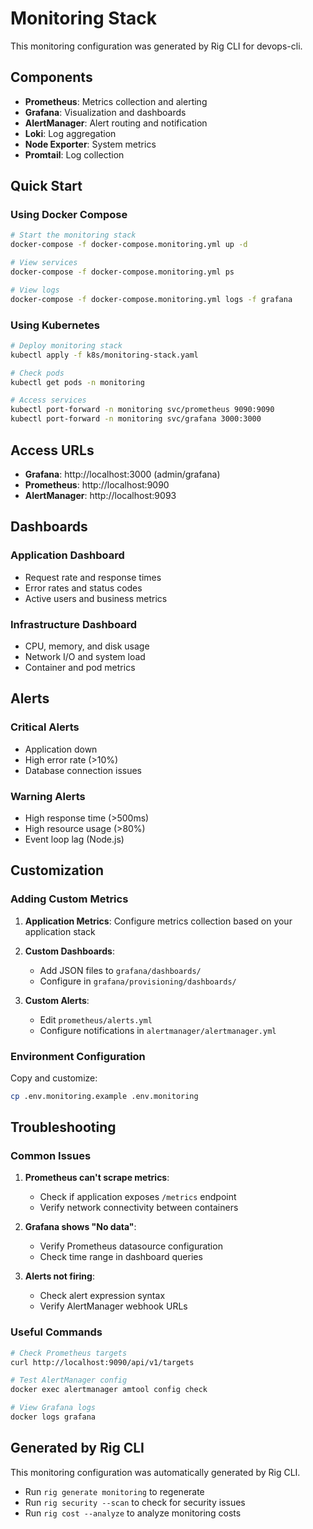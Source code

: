 # Monitoring Stack

This monitoring configuration was generated by Rig CLI for devops-cli.

## Components

- **Prometheus**: Metrics collection and alerting
- **Grafana**: Visualization and dashboards  
- **AlertManager**: Alert routing and notification
- **Loki**: Log aggregation
- **Node Exporter**: System metrics
- **Promtail**: Log collection

## Quick Start

### Using Docker Compose

```bash
# Start the monitoring stack
docker-compose -f docker-compose.monitoring.yml up -d

# View services
docker-compose -f docker-compose.monitoring.yml ps

# View logs
docker-compose -f docker-compose.monitoring.yml logs -f grafana
```

### Using Kubernetes

```bash
# Deploy monitoring stack
kubectl apply -f k8s/monitoring-stack.yaml

# Check pods
kubectl get pods -n monitoring

# Access services
kubectl port-forward -n monitoring svc/prometheus 9090:9090
kubectl port-forward -n monitoring svc/grafana 3000:3000
```

## Access URLs

- **Grafana**: http://localhost:3000 (admin/grafana)
- **Prometheus**: http://localhost:9090
- **AlertManager**: http://localhost:9093

## Dashboards

### Application Dashboard
- Request rate and response times
- Error rates and status codes
- Active users and business metrics

### Infrastructure Dashboard  
- CPU, memory, and disk usage
- Network I/O and system load
- Container and pod metrics

## Alerts

### Critical Alerts
- Application down
- High error rate (>10%)
- Database connection issues

### Warning Alerts
- High response time (>500ms)
- High resource usage (>80%)
- Event loop lag (Node.js)

## Customization

### Adding Custom Metrics

1. **Application Metrics**:
   Configure metrics collection based on your application stack

2. **Custom Dashboards**:
   - Add JSON files to `grafana/dashboards/`
   - Configure in `grafana/provisioning/dashboards/`

3. **Custom Alerts**:
   - Edit `prometheus/alerts.yml`
   - Configure notifications in `alertmanager/alertmanager.yml`

### Environment Configuration

Copy and customize:
```bash
cp .env.monitoring.example .env.monitoring
```

## Troubleshooting

### Common Issues

1. **Prometheus can't scrape metrics**:
   - Check if application exposes `/metrics` endpoint
   - Verify network connectivity between containers

2. **Grafana shows "No data"**:
   - Verify Prometheus datasource configuration
   - Check time range in dashboard queries

3. **Alerts not firing**:
   - Check alert expression syntax
   - Verify AlertManager webhook URLs

### Useful Commands

```bash
# Check Prometheus targets
curl http://localhost:9090/api/v1/targets

# Test AlertManager config
docker exec alertmanager amtool config check

# View Grafana logs
docker logs grafana
```

## Generated by Rig CLI

This monitoring configuration was automatically generated by Rig CLI.
- Run `rig generate monitoring` to regenerate
- Run `rig security --scan` to check for security issues
- Run `rig cost --analyze` to analyze monitoring costs
